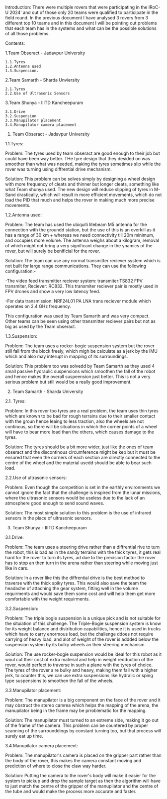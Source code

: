 Introduction: There were multiple rovers that were participating in the IRoC-U 2024' and out of those only 20 teams were qualified to participate in the field round. In the previous document I have analysed 3 rovers from 3 different top 10 teams and in this document I will be pointing out problems that each team has in the systems and what can be the possible solutions of all those problems.

Contents:

1.Team Obseract - Jadavpur University

    1.1.Tyres
    1.2.Antenna used
    1.3.Suspension.

2.Team Samarth - Sharda Unviersity

    2.1.Tyres
    2.2.Use of Ultrasonic Sensors

3.Team Shunya - IIITD Kancheepuram

    3.1.Drive
    3.2.Suspension
    3.3.Manupilator placement
    3.4.Manupilator camera placement


1. Team Obseract - Jadavpur University

1.1.Tyres: 

Problem: The tyres used by team obseract are good enough to their job but could have been way better. THe tyre design that they desided on was smoother than what was needed, making the tyres sometimes slip while the rover was turning using diffrential drive mechanism.

Solution: This problem can be solves simply by designing a wheel design with more frequency of cleats and thinner but longer cleats, something like what Team shunya used. The new design will reduce slipping of tyres in M-Sand drastically, which will result in more efficient movements, which do not load the PID that much and helps the rover in making much more precise movements.


1.2.Antenna used:

Problem: The team has used the ubiquiti litebeam M5 antenna for the connection with the groundd station, but the use of this is an overkill as it has a range of 30 km + whereas we need connectivity till 20m minimum, and occupies more volume. The antenna weighs about a kilogram, removal of which might not bring a very significant change in the ynamics of the rover, but will surely be benificial for the rover.

Solution: The team can use any normal transmitter reciever system which is not built for large range communications. They can use the following configuration:-

-The video feed transmitter reciever system: transmiter:TS832 FPV transmiter, Reciever: RC832. This transmiter reciever pair is mostly used in FPV drones and show a very low latency feed.

-For data transmission: NRF24L01 PA LNA trans reciever module which operates on 2.4 GHz frequency.

This configuration was used by Team Samarth and was very compact. Other teams can be seen using other transmitter reciever pairs but not as big as used by the Team obseract.

1.3.Suspension:

Problem: The team uses a rocker-bogie suspension system but the rover still fall from the block freely, which migh be calculate as a jerk by the IMU which and also may interupt in mapping of its surroundings.

Solution: This problem too was solvedd by Team Samarth as they used 4 small passive hydraulic suspensions which smoothen the fall of the robot and hence makes the overall suspeension just better. This is not a very serious problem but still would be a really good improvement.


2. Team Samarth - Sharda University

2.1. Tyres:

Problem: In this rover too tyres are a real problem, the team uses thin tyres which are known to be bad for rough terrains due to their smaller contact with the groun hence leaing to less traction, also the wheels are not continous, so there will be situations in which the corner points of a wheel will have to bear more load than the others, which causes damage to the tyres.

Solution: The tyres should be a bit more wider, just like the ones of team obseract and the discontinous circumference might be kep but it must be ensured that even the corners of each section are directly connected to the centre of the wheel and the material usedd should be able to bear such load.

2.2.Use of ultrasonic sensors:

Problem: Even though the competition is set in the earthly environments we cannot ignore the fact that the challenge is inspired from the lunar missions, where the ultrasonic sensors would be useless due to the lack of an atmosphere good enough to send sound waves.

Solution: The most simple solution to this problem is the use of infrared sensors in the place of ultrasonic sensors.



3. Team Shunya - IIITD Kancheepuram

3.1.Drive:

Problem: The team uses a steering drive rather than a diffrential rive to turn the robot, this is bad as in the sandy terrains with the thick tyres, it gets real hard for the rover to turn its tyres, ad due to the precision factor the rover has to stop an then turn in the arena rather than steering while moving just like in cars.

Solution: In a rover like this the diffrential drive is the best method to traverse with the thick spiky tyres. This would also save the team the headache of attaching the gear system, fitting well in the volume requirments and would save them some cost and will help them get more comfortable with the weight requirments.

3.2.Suspension:

Problem: The triple bogie suspension is a unique pick and is not suitable for the situiation of this challenge. The Triple-Bogie suspension system is know for its weight balance and distribution capabilities, hence it is used in trucks which have to carry enormous load, but the challenge ddoes not require carrying of heavy load, and alot of weight of the rover is addded below the suspension system by its bulky wheels an their steering mechanism. 

Solution: The use rocker-bogie suspension would be ideal for this robot as it woul cut their cost of extra material and help in weight redduction of the rover, would perfect to traverse in such a plane with the tyres of choice. The tyres of the rover a re bulky and heavy, making them fall with a higher jerk, to counter this, we can use extra suspensions like hydralic or sping type suspensions to smoothen the fall of the wheels.

3.3.Manupilator placement:

Problem: The manupilator is a big component on the face of the rover and it may obstruct the stereo camrea which helps the mapping of the arena, the manupilator being in the frame may be prroblematic for the mapping.

Solution: The manupilator must turned to an extreme side, making it go out of the frame of the camera. This problem can be countered by proper scanning of the surrounddings by constant turning too, but that process will surely eat up time.

3.4.Manupilator camera placement:

Problem: The manupilator's camera is placed on the gripper part rather than the body of the rover, this makes the camera constant moving and prediction of where to close the claw way harder.

Solution: Putting the camera to the rover's body will make it easier for the system to pickup and drop the sample target as then the algorithm will have to just match the centre of the gripper of the manupilator and the centre of the tube and would make the process more accurate and faster.

